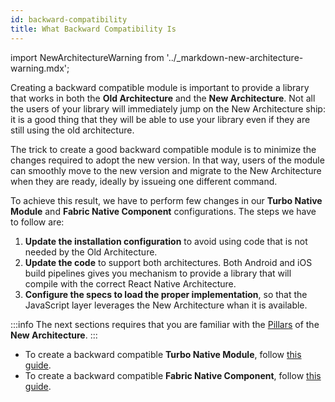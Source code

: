 ```yaml
---
id: backward-compatibility
title: What Backward Compatibility Is
---
```


import NewArchitectureWarning from '../\_markdown-new-architecture-warning.mdx';

<NewArchitectureWarning/>

Creating a backward compatible module is important to provide a library that works in both the **Old Architecture** and the **New Architecture**. Not all the users of your library will immediately jump on the New Architecture ship: it is a good thing that they will be able to use your library even if they are still using the old architecture.

The trick to create a good backward compatible module is to minimize the changes required to adopt the new version. In that way, users of the module can smoothly move to the new version and migrate to the New Architecture when they are ready, ideally by issueing one different command.

To achieve this result, we have to perform few changes in our **Turbo Native Module** and **Fabric Native Component** configurations. The steps we have to follow are:

1. **Update the installation configuration** to avoid using code that is not needed by the Old Architecture.
1. **Update the code** to support both architectures. Both Android and iOS build pipelines gives you mechanism to provide a library that will compile with the correct React Native Architecture.
1. **Configure the specs to load the proper implementation**, so that the JavaScript layer leverages the New Architecture whan it is available.

:::info
The next sections requires that you are familiar with the [Pillars](pillars) of the **New Architecture**.
:::

- To create a backward compatible **Turbo Native Module**, follow [this guide](backward-compatibility-turbomodules).
- To create a backward compatible **Fabric Native Component**, follow [this guide](backward-compatibility-fabric-components).
